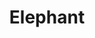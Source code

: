 ---
layout: firm_page
title: "Elephant"
id: "elephantvc.com"
permalink: "/elephantelephantvc.com/"
website: "https://elephantvc.com"
offices: "New York (United States)"
investment_stages: "Series A, Series B, Series C"
portfolio_companies: ""
portfolio_link: ""
investment_markets: "enterprise software, consumer internet, mobile"
founded_year: ""
description: "Elephant is a venture capital firm focused on the enterprise software, consumer internet and mobile markets."
linkedin: ""
twitter: ""
instagram: ""
team_page: ""
investor_type: "Venture Capital"
crunchbase: ""
pitchbook: ""

# SEO Optimization
meta_title: "Elephant - VC Firm - projectstartups.com"
meta_description: "Elephant, Elephant is a venture capital firm focused on the enterprise software, consumer internet and mobile markets...."
meta_keywords: "Elephant, enterprise software, consumer internet, mobile, VC firm, venture capital, startup investor, projectstartups.com"
canonical_url: "https://vc.projectstartups.com/elephantelephantvc.com/"
---